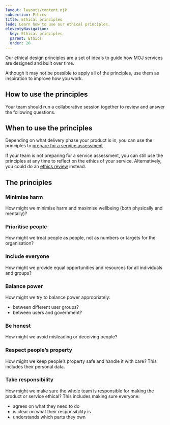 ```yaml
---
layout: layouts/content.njk
subsection: Ethics
title: Ethical principles
lede: Learn how to use our ethical principles.
eleventyNavigation:
  key: Ethical principles
  parent: Ethics
  order: 20
---
```

Our ethical design principles are a set of ideals to guide how MOJ services are designed and built over time. 

Although it may not be possible to apply all of the principles, use them as inspiration to improve how you work.

## How to use the principles

Your team should run a collaborative session together to review and answer the following questions.

## When to use the principles

Depending on what delivery phase your product is in, you can use the principles to [prepare for a service assessment](/ethics/assessment/).  
 
If your team is not preparing for a service assessment, you can still use the principles at any time to reflect on the ethics of your service. Alternatively, you could do an [ethics review](/ethics/review/) instead.

## The principles

### Minimise harm

How might we minimise harm and maximise wellbeing (both physically and mentally)?

### Prioritise people

How might we treat people as people, not as numbers or targets for the organisation?

### Include everyone

How might we provide equal opportunities and resources for all individuals and groups?

### Balance power

How might we try to balance power appropriately:

- between different user groups?
- between users and government?

### Be honest

How might we avoid misleading or deceiving people?

### Respect people’s property

How might we keep people’s property safe and handle it with care? This includes their personal data.

### Take responsibility

How might we make sure the whole team is responsible for making the product or service ethical? This includes making sure everyone:

- agrees on what they need to do
- is clear on what their responsibility is
- understands which parts they own

